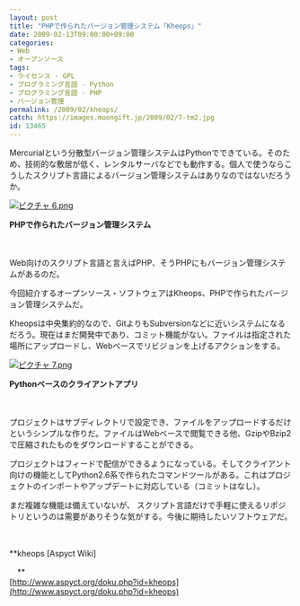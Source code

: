 ```yaml
---
layout: post
title: "PHPで作られたバージョン管理システム「Kheops」"
date: 2009-02-13T09:00:00+09:00
categories:
- Web
- オープンソース
tags: 
- ライセンス - GPL
- プログラミング言語 - Python
- プログラミング言語 - PHP
- バージョン管理
permalink: /2009/02/kheops/
catch: https://images.moongift.jp/2009/02/7-tm2.jpg
id: 13465
---
```

Mercurialという分散型バージョン管理システムはPythonでできている。そのため、技術的な敷居が低く、レンタルサーバなどでも動作する。個人で使うならこうしたスクリプト言語によるバージョン管理システムはありなのではないだろうか。

  

[![ピクチャ 6.png](https://images.moongift.jp/2009/02/6-tm.jpg)](https://images.moongift.jp/2009/02/6.png)  
  
**PHPで作られたバージョン管理システム**

  

　

  

Web向けのスクリプト言語と言えばPHP、そうPHPにもバージョン管理システムがあるのだ。

  

今回紹介するオープンソース・ソフトウェアはKheops、PHPで作られたバージョン管理システムだ。

  
<!--more-->

Kheopsは中央集約的なので、GitよりもSubversionなどに近いシステムになるだろう。現在はまだ開発中であり、コミット機能がない。ファイルは指定された場所にアップロードし、Webベースでリビジョンを上げるアクションをする。

  

[![ピクチャ 7.png](https://images.moongift.jp/2009/02/7-tm2.jpg)](https://images.moongift.jp/2009/02/72.png)  
  
**Pythonベースのクライアントアプリ**

  

　

  

プロジェクトはサブディレクトリで設定でき、ファイルをアップロードするだけというシンプルな作りだ。ファイルはWebベースで閲覧できる他、GzipやBzip2で圧縮されたものをダウンロードすることができる。

  

プロジェクトはフィードで配信ができるようになっている。そしてクライアント向けの機能としてPython2.6系で作られたコマンドツールがある。これはプロジェクトのインポートやアップデートに対応している（コミットはなし）。

  

まだ複雑な機能は備えていないが、 スクリプト言語だけで手軽に使えるリポジトリというのは需要がありそうな気がする。今後に期待したいソフトウェアだ。

  

　

  

**kheops [Aspyct Wiki]  
  
　**  
  [http://www.aspyct.org/doku.php?id=kheops](http://www.aspyct.org/doku.php?id=kheops)

  
